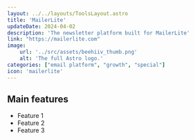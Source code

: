 ```yaml
---
layout: ../../layouts/ToolsLayout.astro
title: 'MailerLite'
updateDate: 2024-04-02
description: 'The newsletter platform built for MailerLite'
link: "https://mailerlite.com"
image:
    url: '../src/assets/beehiiv_thumb.png'
    alt: 'The full Astro logo.'
categories: ["email platform", "growth", "special"]
icon: 'mailerlite'
---
```



## Main features

- Feature 1
- Feature 2
- Feature 3
